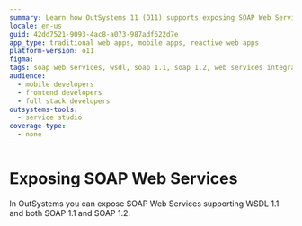 ```yaml
---
summary: Learn how OutSystems 11 (O11) supports exposing SOAP Web Services with WSDL 1.1 and both SOAP 1.1 and SOAP 1.2 protocols.
locale: en-us
guid: 42dd7521-9093-4ac8-a073-987adf622d7e
app_type: traditional web apps, mobile apps, reactive web apps
platform-version: o11
figma:
tags: soap web services, wsdl, soap 1.1, soap 1.2, web services integration
audience:
  - mobile developers
  - frontend developers
  - full stack developers
outsystems-tools:
  - service studio
coverage-type:
  - none
---
```


# Exposing SOAP Web Services

In OutSystems you can expose SOAP Web Services supporting WSDL 1.1 and both SOAP 1.1 and SOAP 1.2.
